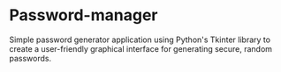 # Password-manager
Simple password generator application using Python's Tkinter library to create a user-friendly graphical interface for generating secure, random passwords.
